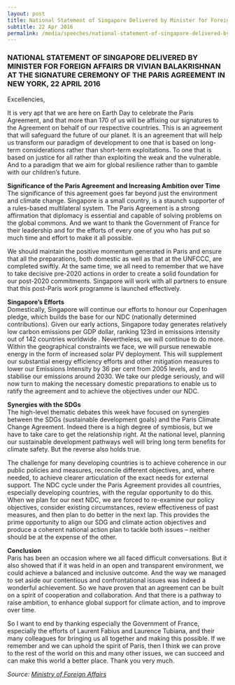 ```yaml
---
layout: post
title: National Statement of Singapore Delivered by Minister for Foreign Affairs Dr Vivian Balakrishnan at the Signature Ceremony of the Paris Agreement in New York
subtitle: 22 Apr 2016
permalink: /media/speeches/national-statement-of-singapore-delivered-by-minister-for-foreign-affairs-dr-vivian-balakrishnan-at-the-signature-ceremony-of-the-paris-agreement-in-new-york-22-april-2016
---
```


### NATIONAL STATEMENT OF SINGAPORE DELIVERED BY MINISTER FOR FOREIGN AFFAIRS DR VIVIAN BALAKRISHNAN AT THE SIGNATURE CEREMONY OF THE PARIS AGREEMENT IN NEW YORK, 22 APRIL 2016

Excellencies,

It is very apt that we are here on Earth Day to celebrate the Paris Agreement, and that more than 170 of us will be affixing our signatures to the Agreement on behalf of our respective countries.  This is an agreement that will safeguard the future of our planet.  It is an agreement that will help us transform our paradigm of development to one that is based on long-term considerations rather than short-term exploitations.  To one that is based on justice for all rather than exploiting the weak and the vulnerable. And to a paradigm that we aim for global resilience rather than to gamble with our children’s future.

**Significance of the Paris Agreement and Increasing Ambition over Time**  
The significance of this agreement goes far beyond just the environment and climate change. Singapore is a small country, is a staunch supporter of a rules-based multilateral system.  The Paris Agreement is a strong affirmation that diplomacy is essential and capable of solving problems on the global commons.  And we want to thank the Government of France for their leadership and for the efforts of every one of you who has put so much time and effort to make it all possible. 

We should maintain the positive momentum generated in Paris and ensure that all the preparations, both domestic as well as that at the UNFCCC, are completed swiftly.  At the same time, we all need to remember that we have to take decisive pre-2020 actions in order to create a solid foundation for our post-2020 commitments.  Singapore will work with all partners to ensure that this post-Paris work programme is launched effectively. 

**Singapore’s Efforts**  
Domestically, Singapore will continue our efforts to honour our Copenhagen pledge, which builds the base for our NDC (nationally determined contributions).  Given our early actions, Singapore today generates relatively low carbon emissions per GDP dollar, ranking 123rd in emissions intensity out of 142 countries worldwide .  Nevertheless, we will continue to do more.  Within the geographical constraints we face, we will pursue renewable energy in the form of increased solar PV deployment.  This will supplement our substantial energy efficiency efforts and other mitigation measures to lower our Emissions Intensity by 36 per cent from 2005 levels, and to stabilise our emissions around 2030.  We take our pledge seriously, and will now turn to making the necessary domestic preparations to enable us to ratify the agreement and to achieve the objectives under our NDC. 

**Synergies with the SDGs**  
The high-level thematic debates this week have focused on synergies between the SDGs (sustainable development goals) and the Paris Climate Change Agreement. Indeed there is a high degree of symbiosis, but we have to take care to get the relationship right.  At the national level, planning our sustainable development pathways well will bring long term benefits for climate safety. But the reverse also holds true.

The challenge for many developing countries is to achieve coherence in our public policies and measures, reconcile different objectives, and, where needed, to achieve clearer articulation of the exact needs for external support. The NDC cycle under the Paris Agreement provides all countries, especially developing countries, with the regular opportunity to do this.  When we plan for our next NDC, we are forced to re-examine our policy objectives, consider existing circumstances, review effectiveness of past measures, and then plan to do better in the next lap. This provides the prime opportunity to align our SDG and climate action objectives and produce a coherent national action plan to tackle both issues – neither should be at the expense of the other.

**Conclusion**  
Paris has been an occasion where we all faced difficult conversations. But it also showed that if it was held in an open and transparent environment, we could achieve a balanced and inclusive outcome. And the way we managed to set aside our contentious and confrontational issues was indeed a wonderful achievement. So we have proven that an agreement can be built on a spirit of cooperation and collaboration. And that there is a pathway to raise ambition, to enhance global support for climate action, and to improve over time.

So I want to end by thanking especially the Government of France, especially the efforts of Laurent Fabius and Laurence Tubiana, and their many colleagues for bringing us all together and making this possible. If we remember and we can uphold the spirit of Paris, then I think we can prove to the rest of the world on this and many other issues, we can succeed and can make this world a better place. Thank you very much.

*Source: [<a href="https://www.mfa.gov.sg/Newsroom/Press-Statements-Transcripts-and-Photos" target="_blank">Ministry of Foreign Affairs</a>](https://www.mfa.gov.sg/Newsroom/Press-Statements-Transcripts-and-Photos)*
